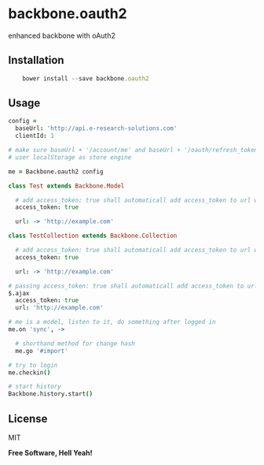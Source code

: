 backbone.oauth2
===============

enhanced backbone with oAuth2

Installation
--------------

```javascript
    bower install --save backbone.oauth2
```

Usage
-----

```coffeescript
config =
  baseUrl: 'http://api.e-research-solutions.com'
  clientId: 1

# make sure baseUrl + '/account/me' and baseUrl + '/oauth/refresh_token' working
# user localStorage as store engine

me = Backbone.oauth2 config

class Test extends Backbone.Model

  # add access_token: true shall automaticall add access_token to url when fech
  access_token: true

  url: -> 'http://example.com'

class TestCollection extends Backbone.Collection

  # add access_token: true shall automaticall add access_token to url when fech
  access_token: true

  url: -> 'http://example.com'

# passing access_token: true shall automaticall add access_token to url when fech
$.ajax
  access_token: true
  url: 'http://example.com'

# me is a model, listen to it, do something after logged in
me.on 'sync', ->

  # shorthand method for change hash
  me.go '#import'

# try to login
me.checkin()

# start history
Backbone.history.start()
```


License
----

MIT


**Free Software, Hell Yeah!**
